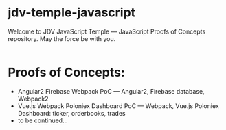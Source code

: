# jdv-temple-javascript
Welcome to JDV JavaScript Temple — JavaScript Proofs of Concepts repository. May the force be with you.

<p align="center">
	<img src="https://github.com/jedivision-software/jdv-temple-javascript/blob/master/img/jedi-js-temple.jpg?raw=true" alt=""/>
</p>

# Proofs of Concepts:

* Angular2 Firebase Webpack PoC — Angular2, Firebase database, Webpack2
* Vue.js Webpack Poloniex Dashboard PoC — Webpack, Vue.js Poloniex Dashboard: ticker, orderbooks, trades
* to be continued...

